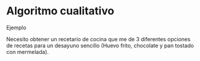 # Algoritmo cualitativo

Ejemplo

Necesito obtener un recetario de cocina que me de 3 diferentes opciones de recetas para un desayuno sencillo (Huevo frito, chocolate y pan tostado con mermelada). 

